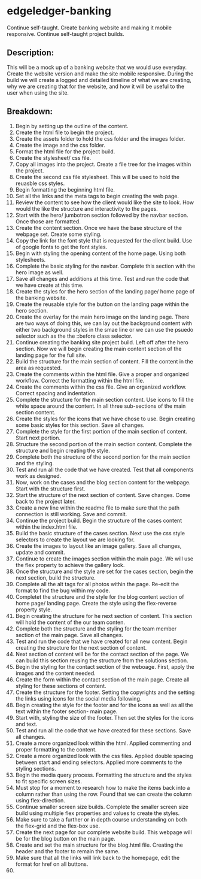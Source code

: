 # edgeledger-banking
Continue self-taught. Create banking website and making it mobile responsive. Continue self-taught project builds.


## Description: 
This will be a mock up of a banking website that we would use everyday. Create the website version and make the site mobile responsive. During the build we will create a logged and detailed timeline of what we are creating, why we are creating that for the website, and how it will be useful to the user when using the site. 

## Breakdown:
1. Begin by setting up the outline of the content. 
2. Create the html file to begin the project. 
3. Create the assets folder to hold the css folder and the images folder.
4. Create the image and the css folder.
5. Format the html file for the project build.
6. Create the stylesheet/ css file.
7. Copy all images into the project. Create a file tree for the images within the project.
8. Create the second css file stylesheet. This will be used to hold the reuasble css styles.
9. Begin formatting the beginning html file.
10. Set all the links and the meta tags to begin creating the web page. 
11. Review the content to see how the client would like the site to look. How would the like the structure and interactivity to the pages.
12. Start with the hero/ jumbotron section followed by the navbar section. Once those are formatted. 
13. Create the content section. Once we have the base structure of the webpage set. Create some styling.
14. Copy the link for the font style that is requested for the client build. Use of google fonts to get the font styles.
15. Begin with styling the opening content of the home page. Using both stylesheets. 
16. Complete the basic styling for the navbar. Complete this section with the hero image as well.
17. Save all changes and additions at this time. Test and run the code that we have create at this time.
18. Create the styles for the hero section of the landing page/ home page of the banking website.
19. Create the reusable style for the button on the landing page within the hero section.
20. Create the overlay for the main hero image on the landing page. There are two ways of doing this, we can lay out the background content with either two background styles in the smae line or we can use the psuedo selector such as the the ::before class selector. 
21. Continue creating the banking site project build. Left off after the hero section. Now we will begin creating the main content section of the landing page for the full site.
22. Build the structure for the main section of content. Fill the content in the area as requested.
23. Create the comments within the html file. Give a proper and organized workflow. Correct the formatting within the html file.
24. Create the comments within the css file. Give an organized workflow. Correct spacing and indentation.
25. Complete the structure for the main section content. Use icons to fill the white space around the content. In all three sub-sections of the main section content.
26. Create the styles for the icons that we have chose to use. Begin creating some basic styles for this section. Save all changes.
27. Complete the style for the first portion of the main section of content. Start next portion.
28. Structure the second portion of the main section content. Complete the structure and begin creating the style.
29. Complete both the structure of the second portion for the main section and the styling. 
30. Test and run all the code that we have created. Test that all components work as designed.
31. Now, work on the cases and the blog section content for the webpage. Start with the structure first.
32. Start the structure of the next section of content. Save changes. Come back to the project later.
33. Create a new line within the readme file to make sure that the path connection is still working. Save and commit.
34. Continue the project build. Begin the structure of the cases content within the index.html file. 
35. Build the basic structure of the cases section. Next use the css style selectors to create the layout we are looking for. 
36. Create the images to layout like an image gallery. Save all changes, update and commit.
37. Continue to create the images section within the main page. We will use the flex property to achieve the gallery look.
38. Once the structure and the style are set for the cases section, begin the next section, build the structure.
39. Complete all the alt tags for all photos within the page. Re-edit the format to find the bug within my code.
40. Completet the structure and the style for the blog content section of home page/ landing page. Create the style using the flex-reverse property style.
41. Begin creating the structure for he next section of content. This section will hold the content of the our team conten.
42. Complete both the structure and the styling for the team member section of the main page. Save all changes.
43. Test and run the code that we have created for all new content. Begin creating the structure for the next section of content. 
44. Next section of content will be for the contact section of the page. We can build this section reusing the structure from the solutions section.
45. Begin the styling for the contact section of the weboage. First, apply the images and the content needed.
46. Create the form within the contact section of the main page. Create all styling for these sections of content.
47. Create the structure for the footer. Setting the copyrights and the setting the links using icons for the social media following.
48. Begin creating  the style for the footer and for the icons as well as all the text within the footer section- main page.
49. Start with, styling the size of the footer. Then set the styles for the icons and text.
50. Test and run all the code that we have created for these sections. Save all changes.
51. Create a more organized look within the html. Applied commenting and proper formatting to the content. 
52. Create a more organized look with the css files. Applied double spacing between start and ending selectors. Applied more comments to the styling sections.
53. Begin the media query process. Formatting the structure and the styles to fit specific screen sizes.
54. Must stop for a moment to research how to make the items back into a column rather than using the row. Found that we can create the column using flex-direction.
55. Continue smaller screen size builds. Complete the smaller screen size build using multiple flex properties and values to create the styles.
56. Make sure to take a further or in depth course understanding on both the flex-grid and the flex-box use. 
57. Create the next page for our complete website build. This webpage will be for the blog button on the main page. 
58. Create and set the main structure for the blog.html file. Creating the header and the footer to remain the same. 
59. Make sure that all the links will link back to the homepage, edit the format for href on all buttons.
60. 
